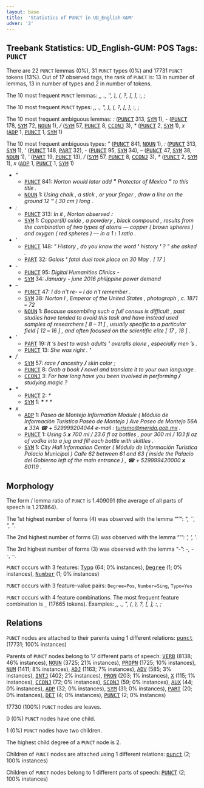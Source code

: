 ```yaml
---
layout: base
title:  'Statistics of PUNCT in UD_English-GUM'
udver: '2'
---
```


## Treebank Statistics: UD_English-GUM: POS Tags: `PUNCT`

There are 22 `PUNCT` lemmas (0%), 31 `PUNCT` types (0%) and 17731 `PUNCT` tokens (13%).
Out of 17 observed tags, the rank of `PUNCT` is: 13 in number of lemmas, 13 in number of types and 2 in number of tokens.

The 10 most frequent `PUNCT` lemmas: <em>,, ., '', ), (, ?, [, ], :, ;</em>

The 10 most frequent `PUNCT` types:  <em>,, ., ", ), (, ?, [, ], :, ;</em>

The 10 most frequent ambiguous lemmas: <em>:</em> (<tt><a href="en_gum-pos-PUNCT.html">PUNCT</a></tt> 313, <tt><a href="en_gum-pos-SYM.html">SYM</a></tt> 1), <em>-</em> (<tt><a href="en_gum-pos-PUNCT.html">PUNCT</a></tt> 178, <tt><a href="en_gum-pos-SYM.html">SYM</a></tt> 72, <tt><a href="en_gum-pos-NOUN.html">NOUN</a></tt> 1), <em>/</em> (<tt><a href="en_gum-pos-SYM.html">SYM</a></tt> 57, <tt><a href="en_gum-pos-PUNCT.html">PUNCT</a></tt> 8, <tt><a href="en_gum-pos-CCONJ.html">CCONJ</a></tt> 3), <em>*</em> (<tt><a href="en_gum-pos-PUNCT.html">PUNCT</a></tt> 2, <tt><a href="en_gum-pos-SYM.html">SYM</a></tt> 1), <em>x</em> (<tt><a href="en_gum-pos-ADP.html">ADP</a></tt> 1, <tt><a href="en_gum-pos-PUNCT.html">PUNCT</a></tt> 1, <tt><a href="en_gum-pos-SYM.html">SYM</a></tt> 1)

The 10 most frequent ambiguous types:  <em>"</em> (<tt><a href="en_gum-pos-PUNCT.html">PUNCT</a></tt> 841, <tt><a href="en_gum-pos-NOUN.html">NOUN</a></tt> 1), <em>:</em> (<tt><a href="en_gum-pos-PUNCT.html">PUNCT</a></tt> 313, <tt><a href="en_gum-pos-SYM.html">SYM</a></tt> 1), <em>'</em> (<tt><a href="en_gum-pos-PUNCT.html">PUNCT</a></tt> 148, <tt><a href="en_gum-pos-PART.html">PART</a></tt> 32), <em>-</em> (<tt><a href="en_gum-pos-PUNCT.html">PUNCT</a></tt> 95, <tt><a href="en_gum-pos-SYM.html">SYM</a></tt> 34), <em>–</em> (<tt><a href="en_gum-pos-PUNCT.html">PUNCT</a></tt> 47, <tt><a href="en_gum-pos-SYM.html">SYM</a></tt> 38, <tt><a href="en_gum-pos-NOUN.html">NOUN</a></tt> 1), <em>’</em> (<tt><a href="en_gum-pos-PART.html">PART</a></tt> 19, <tt><a href="en_gum-pos-PUNCT.html">PUNCT</a></tt> 13), <em>/</em> (<tt><a href="en_gum-pos-SYM.html">SYM</a></tt> 57, <tt><a href="en_gum-pos-PUNCT.html">PUNCT</a></tt> 8, <tt><a href="en_gum-pos-CCONJ.html">CCONJ</a></tt> 3), <em>*</em> (<tt><a href="en_gum-pos-PUNCT.html">PUNCT</a></tt> 2, <tt><a href="en_gum-pos-SYM.html">SYM</a></tt> 1), <em>x</em> (<tt><a href="en_gum-pos-ADP.html">ADP</a></tt> 1, <tt><a href="en_gum-pos-PUNCT.html">PUNCT</a></tt> 1, <tt><a href="en_gum-pos-SYM.html">SYM</a></tt> 1)


* <em>"</em>
  * <tt><a href="en_gum-pos-PUNCT.html">PUNCT</a></tt> 841: <em>Norton would later add <b>"</b> Protector of Mexico <b>"</b> to this title .</em>
  * <tt><a href="en_gum-pos-NOUN.html">NOUN</a></tt> 1: <em>Using chalk , a stick , or your finger , draw a line on the ground 12 <b>"</b> ( 30 cm ) long .</em>
* <em>:</em>
  * <tt><a href="en_gum-pos-PUNCT.html">PUNCT</a></tt> 313: <em>In it , Norton observed <b>:</b></em>
  * <tt><a href="en_gum-pos-SYM.html">SYM</a></tt> 1: <em>Copper(II) oxide , a powdery , black compound , results from the combination of two types of atoms — copper ( brown spheres ) and oxygen ( red spheres ) — in a 1 <b>:</b> 1 ratio .</em>
* <em>'</em>
  * <tt><a href="en_gum-pos-PUNCT.html">PUNCT</a></tt> 148: <em>" History , do you know the word <b>'</b> history <b>'</b> ? " she asked .</em>
  * <tt><a href="en_gum-pos-PART.html">PART</a></tt> 32: <em>Galois <b>'</b> fatal duel took place on 30 May . [ 17 ]</em>
* <em>-</em>
  * <tt><a href="en_gum-pos-PUNCT.html">PUNCT</a></tt> 95: <em>Digital Humanities Clinics <b>-</b></em>
  * <tt><a href="en_gum-pos-SYM.html">SYM</a></tt> 34: <em>January <b>-</b> june 2016 philippine power demand</em>
* <em>–</em>
  * <tt><a href="en_gum-pos-PUNCT.html">PUNCT</a></tt> 47: <em>I do n't re- <b>–</b> I do n't remember .</em>
  * <tt><a href="en_gum-pos-SYM.html">SYM</a></tt> 38: <em>Norton I , Emperor of the United States , photograph , c. 1871 <b>–</b> 72</em>
  * <tt><a href="en_gum-pos-NOUN.html">NOUN</a></tt> 1: <em>Because assembling such a full census is difficult , past studies have tended to avoid this task and have instead used samples of researchers [ 8 – 11 ] , usually specific to a particular field [ 12 <b>–</b> 16 ] , and often focused on the scientific elite [ 17 , 18 ] .</em>
* <em>’</em>
  * <tt><a href="en_gum-pos-PART.html">PART</a></tt> 19: <em>It ’s best to wash adults <b>’</b> overalls alone , especially men ’s .</em>
  * <tt><a href="en_gum-pos-PUNCT.html">PUNCT</a></tt> 13: <em>She was right . <b>’</b></em>
* <em>/</em>
  * <tt><a href="en_gum-pos-SYM.html">SYM</a></tt> 57: <em>race <b>/</b> ancestry <b>/</b> skin color ;</em>
  * <tt><a href="en_gum-pos-PUNCT.html">PUNCT</a></tt> 8: <em>Grab a book <b>/</b> novel and translate it to your own language .</em>
  * <tt><a href="en_gum-pos-CCONJ.html">CCONJ</a></tt> 3: <em>For how long have you been involved in performing <b>/</b> studying magic ?</em>
* <em>*</em>
  * <tt><a href="en_gum-pos-PUNCT.html">PUNCT</a></tt> 2: <em>* <b>*</b> <b>*</b></em>
  * <tt><a href="en_gum-pos-SYM.html">SYM</a></tt> 1: <em><b>*</b> * *</em>
* <em>x</em>
  * <tt><a href="en_gum-pos-ADP.html">ADP</a></tt> 1: <em>Paseo de Montejo Information Module ( Módulo de Información Turística Paseo de Montejo ) Ave Paseo de Montejo 56A <b>x</b> 33A ☎ + 529999204044 e-mail : turismo@merida.gob.mx .</em>
  * <tt><a href="en_gum-pos-PUNCT.html">PUNCT</a></tt> 1: <em>Using 5 <b>x</b> 700 ml / 23.6 fl oz bottles , pour 300 ml / 10.1 fl oz of vodka into a jug and fill each bottle with skittles .</em>
  * <tt><a href="en_gum-pos-SYM.html">SYM</a></tt> 1: <em>City Hall Information Center ( Módulo de Información Turística Palacio Municipal ) Calle 62 between 61 and 63 ( inside the Palacio del Gobierno left of the main entrance ) , ☎ + 529999420000 <b>x</b> 80119 .</em>

## Morphology

The form / lemma ratio of `PUNCT` is 1.409091 (the average of all parts of speech is 1.212864).

The 1st highest number of forms (4) was observed with the lemma “''”: <em>", ``, “, ”</em>.

The 2nd highest number of forms (3) was observed with the lemma “'”: <em>', ‘, ’</em>.

The 3rd highest number of forms (3) was observed with the lemma “-”: <em>-, --, –</em>.

`PUNCT` occurs with 3 features: <tt><a href="en_gum-feat-Typo.html">Typo</a></tt> (64; 0% instances), <tt><a href="en_gum-feat-Degree.html">Degree</a></tt> (1; 0% instances), <tt><a href="en_gum-feat-Number.html">Number</a></tt> (1; 0% instances)

`PUNCT` occurs with 3 feature-value pairs: `Degree=Pos`, `Number=Sing`, `Typo=Yes`

`PUNCT` occurs with 4 feature combinations.
The most frequent feature combination is `_` (17665 tokens).
Examples: <em>,, ., ", (, ), ?, [, ], :, ;</em>


## Relations

`PUNCT` nodes are attached to their parents using 1 different relations: <tt><a href="en_gum-dep-punct.html">punct</a></tt> (17731; 100% instances)

Parents of `PUNCT` nodes belong to 17 different parts of speech: <tt><a href="en_gum-pos-VERB.html">VERB</a></tt> (8138; 46% instances), <tt><a href="en_gum-pos-NOUN.html">NOUN</a></tt> (3725; 21% instances), <tt><a href="en_gum-pos-PROPN.html">PROPN</a></tt> (1725; 10% instances), <tt><a href="en_gum-pos-NUM.html">NUM</a></tt> (1411; 8% instances), <tt><a href="en_gum-pos-ADJ.html">ADJ</a></tt> (1163; 7% instances), <tt><a href="en_gum-pos-ADV.html">ADV</a></tt> (585; 3% instances), <tt><a href="en_gum-pos-INTJ.html">INTJ</a></tt> (402; 2% instances), <tt><a href="en_gum-pos-PRON.html">PRON</a></tt> (203; 1% instances), <tt><a href="en_gum-pos-X.html">X</a></tt> (115; 1% instances), <tt><a href="en_gum-pos-CCONJ.html">CCONJ</a></tt> (72; 0% instances), <tt><a href="en_gum-pos-SCONJ.html">SCONJ</a></tt> (59; 0% instances), <tt><a href="en_gum-pos-AUX.html">AUX</a></tt> (44; 0% instances), <tt><a href="en_gum-pos-ADP.html">ADP</a></tt> (32; 0% instances), <tt><a href="en_gum-pos-SYM.html">SYM</a></tt> (31; 0% instances), <tt><a href="en_gum-pos-PART.html">PART</a></tt> (20; 0% instances), <tt><a href="en_gum-pos-DET.html">DET</a></tt> (4; 0% instances), <tt><a href="en_gum-pos-PUNCT.html">PUNCT</a></tt> (2; 0% instances)

17730 (100%) `PUNCT` nodes are leaves.

0 (0%) `PUNCT` nodes have one child.

1 (0%) `PUNCT` nodes have two children.

The highest child degree of a `PUNCT` node is 2.

Children of `PUNCT` nodes are attached using 1 different relations: <tt><a href="en_gum-dep-punct.html">punct</a></tt> (2; 100% instances)

Children of `PUNCT` nodes belong to 1 different parts of speech: <tt><a href="en_gum-pos-PUNCT.html">PUNCT</a></tt> (2; 100% instances)

